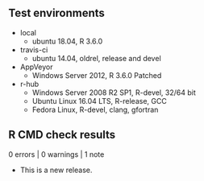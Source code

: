 ## Test environments
* local
    * ubuntu 18.04, R 3.6.0
* travis-ci
    * ubuntu 14.04, oldrel, release and devel
* AppVeyor 
    * Windows Server 2012, R 3.6.0 Patched
* r-hub
    * Windows Server 2008 R2 SP1, R-devel, 32/64 bit
    * Ubuntu Linux 16.04 LTS, R-release, GCC
    * Fedora Linux, R-devel, clang, gfortran

## R CMD check results

0 errors | 0 warnings | 1 note

* This is a new release.
